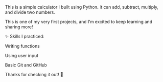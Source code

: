 This is a simple calculator I built using Python.
It can add, subtract, multiply, and divide two numbers.

This is one of my very first projects, and I'm excited to keep learning and sharing more!

✨ Skills I practiced:

Writing functions

Using user input

Basic Git and GitHub

Thanks for checking it out! 🚀
